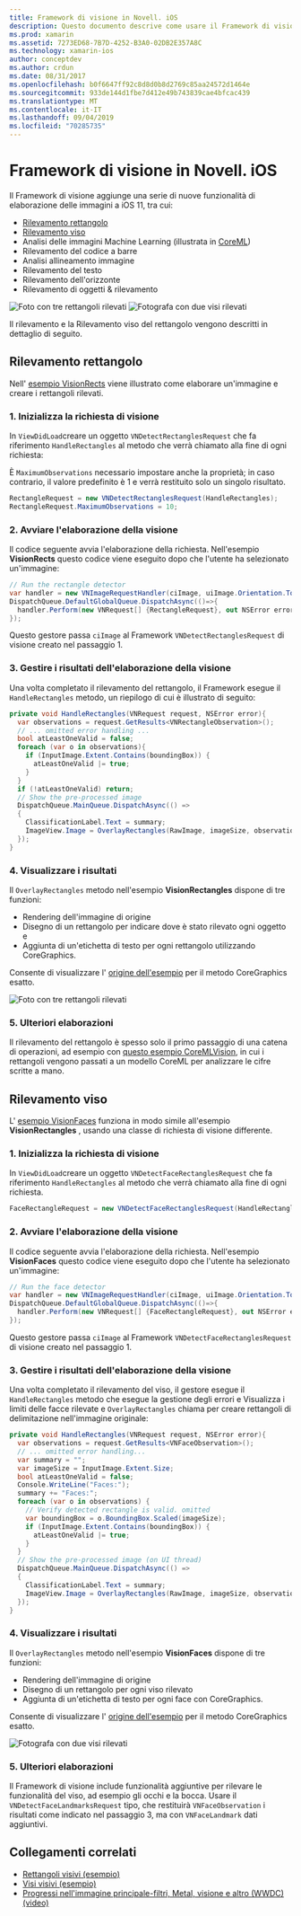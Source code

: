 ```yaml
---
title: Framework di visione in Novell. iOS
description: Questo documento descrive come usare il Framework di visione di iOS 11 in Novell. iOS. In particolare, vengono illustrati il rilevamento del rettangolo e il rilevamento del viso.
ms.prod: xamarin
ms.assetid: 7273ED68-7B7D-4252-B3A0-02DB2E357A8C
ms.technology: xamarin-ios
author: conceptdev
ms.author: crdun
ms.date: 08/31/2017
ms.openlocfilehash: b0f6647ff92c8d8d0b8d2769c85aa24572d1464e
ms.sourcegitcommit: 933de144d1fbe7d412e49b743839cae4bfcac439
ms.translationtype: MT
ms.contentlocale: it-IT
ms.lasthandoff: 09/04/2019
ms.locfileid: "70285735"
---
```

# <a name="vision-framework-in-xamarinios"></a>Framework di visione in Novell. iOS

Il Framework di visione aggiunge una serie di nuove funzionalità di elaborazione delle immagini a iOS 11, tra cui:

- [Rilevamento rettangolo](#rectangles)
- [Rilevamento viso](#faces)
- Analisi delle immagini Machine Learning (illustrata in [CoreML](~/ios/platform/introduction-to-ios11/coreml.md))
- Rilevamento del codice a barre
- Analisi allineamento immagine
- Rilevamento del testo
- Rilevamento dell'orizzonte
- Rilevamento di oggetti & rilevamento

![Foto con tre rettangoli rilevati](vision-images/found-rectangles-tiny.png) ![Fotografa con due visi rilevati](vision-images/xamarin-home-faces-tiny.png)

Il rilevamento e la Rilevamento viso del rettangolo vengono descritti in dettaglio di seguito.

<a name="rectangles" />

## <a name="rectangle-detection"></a>Rilevamento rettangolo

Nell' [esempio VisionRects](https://docs.microsoft.com/samples/xamarin/ios-samples/ios11-visionrectangles) viene illustrato come elaborare un'immagine e creare i rettangoli rilevati.

### <a name="1-initialize-the-vision-request"></a>1. Inizializza la richiesta di visione

In `ViewDidLoad`creare un oggetto `VNDetectRectanglesRequest` che fa riferimento `HandleRectangles` al metodo che verrà chiamato alla fine di ogni richiesta:

È `MaximumObservations` necessario impostare anche la proprietà; in caso contrario, il valore predefinito è 1 e verrà restituito solo un singolo risultato.

```csharp
RectangleRequest = new VNDetectRectanglesRequest(HandleRectangles);
RectangleRequest.MaximumObservations = 10;
```

### <a name="2-start-the-vision-processing"></a>2. Avviare l'elaborazione della visione

Il codice seguente avvia l'elaborazione della richiesta. Nell'esempio **VisionRects** questo codice viene eseguito dopo che l'utente ha selezionato un'immagine:

```csharp
// Run the rectangle detector
var handler = new VNImageRequestHandler(ciImage, uiImage.Orientation.ToCGImagePropertyOrientation(), new VNImageOptions());
DispatchQueue.DefaultGlobalQueue.DispatchAsync(()=>{
  handler.Perform(new VNRequest[] {RectangleRequest}, out NSError error);
});
```

Questo gestore passa `ciImage` al Framework `VNDetectRectanglesRequest` di visione creato nel passaggio 1.

### <a name="3-handle-the-results-of-vision-processing"></a>3. Gestire i risultati dell'elaborazione della visione

Una volta completato il rilevamento del rettangolo, il Framework esegue il `HandleRectangles` metodo, un riepilogo di cui è illustrato di seguito:

```csharp
private void HandleRectangles(VNRequest request, NSError error){
  var observations = request.GetResults<VNRectangleObservation>();
  // ... omitted error handling ...
  bool atLeastOneValid = false;
  foreach (var o in observations){
    if (InputImage.Extent.Contains(boundingBox)) {
      atLeastOneValid |= true;
    }
  }
  if (!atLeastOneValid) return;
  // Show the pre-processed image
  DispatchQueue.MainQueue.DispatchAsync(() =>
  {
    ClassificationLabel.Text = summary;
    ImageView.Image = OverlayRectangles(RawImage, imageSize, observations);
  });
}
```

### <a name="4-display-the-results"></a>4. Visualizzare i risultati

Il `OverlayRectangles` metodo nell'esempio **VisionRectangles** dispone di tre funzioni:

- Rendering dell'immagine di origine
- Disegno di un rettangolo per indicare dove è stato rilevato ogni oggetto e
- Aggiunta di un'etichetta di testo per ogni rettangolo utilizzando CoreGraphics.

Consente di visualizzare l' [origine dell'esempio](https://docs.microsoft.com/samples/xamarin/ios-samples/ios11-visionrectangles) per il metodo CoreGraphics esatto.

![Foto con tre rettangoli rilevati](vision-images/found-rectangles-phone-sml.png)

### <a name="5-further-processing"></a>5. Ulteriori elaborazioni

Il rilevamento del rettangolo è spesso solo il primo passaggio di una catena di operazioni, ad esempio con [questo esempio CoreMLVision](~/ios/platform/introduction-to-ios11/coreml.md#coremlvision), in cui i rettangoli vengono passati a un modello CoreML per analizzare le cifre scritte a mano.


<a name="faces" />

## <a name="face-detection"></a>Rilevamento viso

L' [esempio VisionFaces](https://docs.microsoft.com/samples/xamarin/ios-samples/ios11-visionfaces) funziona in modo simile all'esempio **VisionRectangles** , usando una classe di richiesta di visione differente.

### <a name="1-initialize-the-vision-request"></a>1. Inizializza la richiesta di visione

In `ViewDidLoad`creare un oggetto `VNDetectFaceRectanglesRequest` che fa riferimento `HandleRectangles` al metodo che verrà chiamato alla fine di ogni richiesta.

```csharp
FaceRectangleRequest = new VNDetectFaceRectanglesRequest(HandleRectangles);
```

### <a name="2-start-the-vision-processing"></a>2. Avviare l'elaborazione della visione

Il codice seguente avvia l'elaborazione della richiesta. Nell'esempio **VisionFaces** questo codice viene eseguito dopo che l'utente ha selezionato un'immagine:

```csharp
// Run the face detector
var handler = new VNImageRequestHandler(ciImage, uiImage.Orientation.ToCGImagePropertyOrientation(), new VNImageOptions());
DispatchQueue.DefaultGlobalQueue.DispatchAsync(()=>{
  handler.Perform(new VNRequest[] {FaceRectangleRequest}, out NSError error);
});
```

Questo gestore passa `ciImage` al Framework `VNDetectFaceRectanglesRequest` di visione creato nel passaggio 1.

### <a name="3-handle-the-results-of-vision-processing"></a>3. Gestire i risultati dell'elaborazione della visione

Una volta completato il rilevamento del viso, il gestore esegue il `HandleRectangles` metodo che esegue la gestione degli errori e Visualizza i limiti delle facce rilevate e `OverlayRectangles` chiama per creare rettangoli di delimitazione nell'immagine originale:

```csharp
private void HandleRectangles(VNRequest request, NSError error){
  var observations = request.GetResults<VNFaceObservation>();
  // ... omitted error handling...
  var summary = "";
  var imageSize = InputImage.Extent.Size;
  bool atLeastOneValid = false;
  Console.WriteLine("Faces:");
  summary += "Faces:";
  foreach (var o in observations) {
    // Verify detected rectangle is valid. omitted
    var boundingBox = o.BoundingBox.Scaled(imageSize);
    if (InputImage.Extent.Contains(boundingBox)) {
      atLeastOneValid |= true;
    }
  }
  // Show the pre-processed image (on UI thread)
  DispatchQueue.MainQueue.DispatchAsync(() =>
  {
    ClassificationLabel.Text = summary;
    ImageView.Image = OverlayRectangles(RawImage, imageSize, observations);
  });
}
```

### <a name="4-display-the-results"></a>4. Visualizzare i risultati

Il `OverlayRectangles` metodo nell'esempio **VisionFaces** dispone di tre funzioni:

- Rendering dell'immagine di origine
- Disegno di un rettangolo per ogni viso rilevato
- Aggiunta di un'etichetta di testo per ogni face con CoreGraphics.

Consente di visualizzare l' [origine dell'esempio](https://docs.microsoft.com/samples/xamarin/ios-samples/ios11-visionfaces) per il metodo CoreGraphics esatto.

![Fotografa con due visi rilevati](vision-images/found-faces-phone-sml.png)

### <a name="5-further-processing"></a>5. Ulteriori elaborazioni

Il Framework di visione include funzionalità aggiuntive per rilevare le funzionalità del viso, ad esempio gli occhi e la bocca. Usare il `VNDetectFaceLandmarksRequest` tipo, che restituirà `VNFaceObservation` i risultati come indicato nel passaggio 3, ma con `VNFaceLandmark` dati aggiuntivi.


## <a name="related-links"></a>Collegamenti correlati

- [Rettangoli visivi (esempio)](https://docs.microsoft.com/samples/xamarin/ios-samples/ios11-visionrectangles)
- [Visi visivi (esempio)](https://docs.microsoft.com/samples/xamarin/ios-samples/ios11-visionfaces)
- [Progressi nell'immagine principale-filtri, Metal, visione e altro (WWDC) (video)](https://developer.apple.com/videos/play/wwdc2017/510/)
